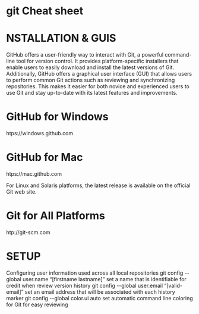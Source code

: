 # git Cheat sheet

# NSTALLATION & GUIS
GitHub offers a user-friendly way to interact with Git, a powerful command-line tool for version control. It provides platform-specific installers that enable users to easily download and install the latest versions of Git. Additionally, GitHub offers a graphical user interface (GUI) that allows users to perform common Git actions such as reviewing and synchronizing repositories. This makes it easier for both novice and experienced users to use Git and stay up-to-date with its latest features and improvements.

# GitHub for Windows
htps://windows.github.com
# GitHub for Mac
htps://mac.github.com

For Linux and Solaris platforms, the latest release is available on 
the official Git web site.

# Git for All Platforms
htp://git-scm.com

# SETUP

Configuring user information used across all local repositories
git config --global user.name “[firstname lastname]”
set a name that is identifiable for credit when review version history
git config --global user.email “[valid-email]”
set an email address that will be associated with each history marker
git config --global color.ui auto
set automatic command line coloring for Git for easy reviewing
